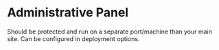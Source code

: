 # Administrative Panel

Should be protected and run on a separate port/machine than your main site. Can be configured in deployment options.